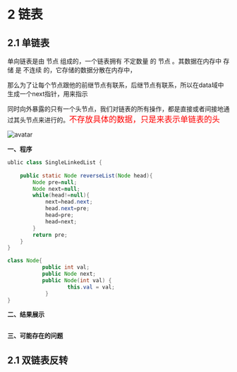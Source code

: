 <!--
 * @Author: your name
 * @Date: 2020-04-15 22:09:19
 * @LastEditTime: 2020-09-07 08:02:10
 * @LastEditors: 孙浩然
 * @Description: In User Settings Edit
 * @FilePath: \docs\2.Study\10.algorithm\2-链表.md
 -->
# 2 链表

## 2.1 单链表

单向链表是由 节点 组成的，一个链表拥有 不定数量 的 节点 。其数据在内存中 存储 是 不连续 的，它存储的数据分散在内存中，

那么为了让每个节点跟他的前继节点有联系，后继节点有联系，所以在data域中生成一个next指针，用来指示

同时向外暴露的只有一个头节点，我们对链表的所有操作，都是直接或者间接地通过其头节点来进行的。<font color=red size='4'>不存放具体的数据，只是来表示单链表的头</font>

![avatar](http://code.clouddn.com/02_10_02_study_al_list_danlinkedlist_01.jpg)





<b>一、程序</b>

```java
ublic class SingleLinkedList {
    
    public static Node reverseList(Node head){
        Node pre=null;
        Node next=null;
        while(head!=null){
            next=head.next;
            head.next=pre;
            head=pre;
            head=next;
        }
        return pre;
    }
}

class Node{
           public int val;
           public Node next;
           public Node(int val) {
                   this.val = val;
            }
}
```

<b>二、结果展示</b>

```java

```

<b>三、可能存在的问题</b>

## 2.1 双链表反转